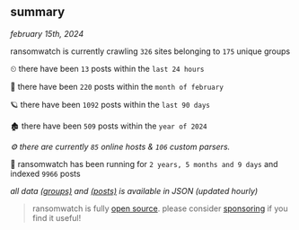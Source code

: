 
## summary
_february 15th, 2024_

ransomwatch is currently crawling `326` sites belonging to `175` unique groups

⏲ there have been `13` posts within the `last 24 hours`

🦈 there have been `220` posts within the `month of february`

🪐 there have been `1092` posts within the `last 90 days`

🏚 there have been `509` posts within the `year of 2024`

_⚙️ there are currently `85` online hosts & `106` custom parsers._

🦕 ransomwatch has been running for `2 years, 5 months and 9 days` and indexed `9966` posts

_all data  [(groups)](http://ransomwhat.telemetry.ltd/groups) and [(posts)](http://ransomwhat.telemetry.ltd/posts) is available in JSON (updated hourly)_

> ransomwatch is fully [open source](https://github.com/joshhighet/ransomwatch#ransomwatch--). please consider [sponsoring](https://github.com/sponsors/joshhighet) if you find it useful!
